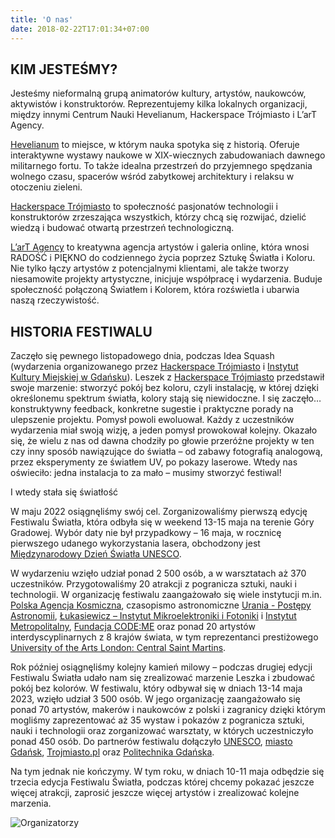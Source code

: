```yaml
---
title: 'O nas'
date: 2018-02-22T17:01:34+07:00
---
```


## KIM JESTEŚMY?

Jesteśmy nieformalną grupą animatorów kultury, artystów, naukowców, aktywistów i konstruktorów. Reprezentujemy kilka lokalnych organizacji, między innymi Centrum Nauki Hevelianum, Hackerspace Trójmiasto i L’arT Agency.


[Hevelianum](https://hevelianum.pl/) to miejsce, w którym nauka spotyka się z historią. Oferuje interaktywne wystawy naukowe w XIX-wiecznych zabudowaniach dawnego militarnego fortu. To także idealna przestrzeń do przyjemnego spędzania wolnego czasu, spacerów wśród zabytkowej architektury i relaksu w otoczeniu zieleni.

[Hackerspace Trójmiasto](https://hs3.pl/) to społeczność pasjonatów technologii i konstruktorów zrzeszająca wszystkich, którzy chcą się rozwijać, dzielić wiedzą i budować otwartą przestrzeń technologiczną.


 [L’arT Agency](https://lartagency.com/pl) to kreatywna agencja artystów i galeria online, która wnosi RADOŚĆ i PIĘKNO do codziennego życia poprzez Sztukę Światła i Koloru. Nie tylko łączy artystów z potencjalnymi klientami, ale także tworzy niesamowite projekty artystyczne, inicjuje współpracę i wydarzenia. Buduje społeczność połączoną Światłem i Kolorem, która rozświetla i ubarwia naszą rzeczywistość.

## HISTORIA FESTIWALU

Zaczęło się pewnego listopadowego dnia, podczas Idea Squash (wydarzenia organizowanego przez [Hackerspace Trójmiasto](https://hs3.pl/) i [Instytut Kultury Miejskiej w Gdańsku](https://ikm.gda.pl/)). Leszek z [Hackerspace Trójmiasto](https://hs3.pl/) przedstawił swoje marzenie: stworzyć pokój bez koloru, czyli instalację, w której dzięki określonemu spektrum światła, kolory stają się niewidoczne. I się zaczęło… konstruktywny feedback, konkretne sugestie i praktyczne porady na ulepszenie projektu. Pomysł powoli ewoluował. Każdy z uczestników wydarzenia miał swoją wizję, a jeden pomysł prowokował kolejny. Okazało się, że wielu z nas od dawna chodziły po głowie przeróżne projekty w ten czy inny sposób nawiązujące do światła – od zabawy fotografią analogową, przez eksperymenty ze światłem UV, po pokazy laserowe. Wtedy nas oświeciło: jedna instalacja to za mało – musimy stworzyć festiwal!

I wtedy stała się światłość

W maju 2022 osiągnęliśmy swój cel. Zorganizowaliśmy pierwszą edycję Festiwalu Światła, która odbyła się w weekend 13-15 maja na terenie Góry Gradowej. Wybór daty nie był przypadkowy – 16 maja, w rocznicę pierwszego udanego wykorzystania lasera, obchodzony jest [Międzynarodowy Dzień Światła UNESCO](https://www.lightday.org/).

W wydarzeniu wzięło udział ponad 2 500 osób, a w warsztatach aż 370 uczestników. Przygotowaliśmy 20 atrakcji z pogranicza sztuki, nauki i technologii. W organizację festiwalu zaangażowało się wiele instytucji m.in. [Polska Agencja Kosmiczna](https://polsa.gov.pl/), czasopismo astronomiczne [Urania - Postępy Astronomii](https://www.urania.edu.pl/), [Łukasiewicz – Instytut Mikroelektroniki i Fotoniki](https://imif.lukasiewicz.gov.pl) i [Instytut Metropolitalny](https://www.im.edu.pl/), [Fundacja CODE:ME](https://codeme.pl/) oraz ponad 20 artystów interdyscyplinarnych z 8 krajów świata, w tym reprezentanci prestiżowego [University of the Arts London: Central Saint Martins](https://www.arts.ac.uk/colleges/central-saint-martins).

Rok później osiągnęliśmy kolejny kamień milowy – podczas drugiej edycji Festiwalu Światła udało nam się zrealizować marzenie Leszka i zbudować pokój bez kolorów. W festiwalu, który odbywał się w dniach 13-14 maja 2023, wzięło udział 3 500 osób. W jego organizację zaangażowało się ponad 70 artystów, makerów i naukowców z polski i zagranicy dzięki którym mogliśmy zaprezentować aż 35 wystaw i pokazów z pogranicza sztuki, nauki i technologii oraz zorganizować warsztaty, w których uczestniczyło ponad 450 osób. Do partnerów festiwalu dołączyło [UNESCO](https://www.lightday.org/), [miasto Gdańsk](https://www.gdansk.pl/), [Trojmiasto.pl](http://Trojmiasto.pl) oraz [Politechnika Gdańska](https://pg.edu.pl/). 

Na tym jednak nie kończymy. W tym roku, w dniach 10-11 maja odbędzie się trzecia edycja Festiwalu Światła, podczas której chcemy pokazać jeszcze więcej atrakcji, zaprosić jeszcze więcej artystów i zrealizować kolejne marzenia.

![Organizatorzy](/images/team/organizatorzy.jpg)